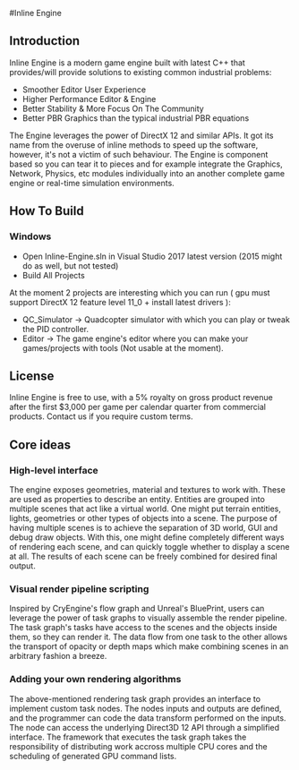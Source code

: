 #Inline Engine

Introduction
---
Inline Engine is a modern game engine built with latest C++ that provides/will provide solutions to existing common industrial problems:
- Smoother Editor User Experience
- Higher Performance Editor & Engine
- Better Stability & More Focus On The Community
- Better PBR Graphics than the typical industrial PBR equations

The Engine leverages the power of DirectX 12 and similar APIs. It got its name from the overuse of inline methods to speed up the software, however, it's not a victim of such behaviour. The Engine is component based so you can tear it to pieces and for example integrate the Graphics, Network, Physics, etc modules individually into an another complete game engine or real-time simulation environments.


How To Build
---
### Windows
- Open Inline-Engine.sln in Visual Studio 2017 latest version (2015 might do as well, but not tested)
- Build All Projects

At the moment 2 projects are interesting which you can run ( gpu must support DirectX 12 feature level 11_0  + install latest drivers ):
- QC_Simulator -> Quadcopter simulator with which you can play or tweak the PID controller.
- Editor       -> The game engine's editor where you can make your games/projects with tools (Not usable at the moment).


License
---
Inline Engine is free to use, with a 5% royalty on gross product revenue after the first $3,000 per game per calendar quarter from commercial products. Contact us if you require custom terms.


Core ideas
---
### High-level interface
The engine exposes geometries, material and textures to work with. These are used as properties to describe an entity. Entities are grouped into multiple scenes that act like a virtual world. One might put terrain entities, lights, geometries or other types of objects into a scene. The purpose of having multiple scenes is to achieve the separation of 3D world, GUI and debug draw objects. With this, one might define completely different ways of rendering each scene, and can quickly toggle whether to display a scene at all. The results of each scene can be freely combined for desired final output.

### Visual render pipeline scripting
Inspired by CryEngine's flow graph and Unreal's BluePrint, users can leverage the power of task graphs to visually assemble the render pipeline. The task graph's tasks have access to the scenes and the objects inside them, so they can render it. The data flow from one task to the other allows the transport of opacity or depth maps which make combining scenes in an arbitrary fashion a breeze.

### Adding your own rendering algorithms
The above-mentioned rendering task graph provides an interface to implement custom task nodes. The nodes inputs and outputs are defined, and the programmer can code the data transform performed on the inputs. The node can access the underlying Direct3D 12 API through a simplified interface. The framework that executes the task graph takes the responsibility of distributing work accross multiple CPU cores and the scheduling of generated GPU command lists.
